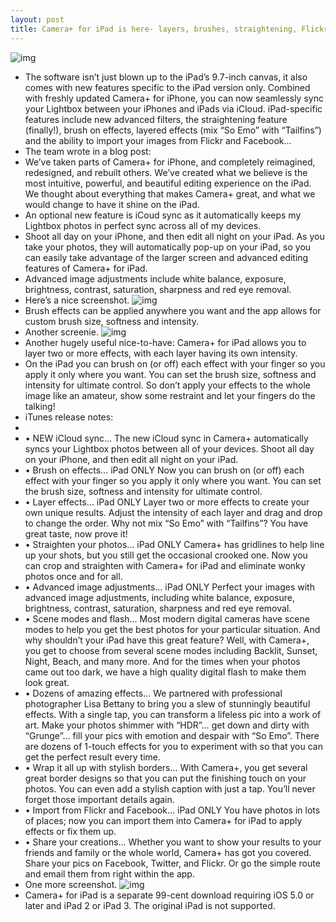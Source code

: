 ```yaml
---
layout: post
title: Camera+ for iPad is here- layers, brushes, straightening, Flickr and Facebook importing
---
```

![img](http://media.idownloadblog.com/wp-content/uploads/2012/09/Camera-Plus-for-iPad-screenshot-001.jpg)
* The software isn’t just blown up to the iPad’s 9.7-inch canvas, it also comes with new features specific to the iPad version only. Combined with freshly updated Camera+ for iPhone, you can now seamlessly sync your Lightbox between your iPhones and iPads via iCloud. iPad-specific features include new advanced filters, the straightening feature (finally!), brush on effects, layered effects (mix “So Emo” with “Tailfins”) and the ability to import your images from Flickr and Facebook…
* The team wrote in a blog post:
* We’ve taken parts of Camera+ for iPhone, and completely reimagined, redesigned, and rebuilt others. We’ve created what we believe is the most intuitive, powerful, and beautiful editing experience on the iPad. We thought about everything that makes Camera+ great, and what we would change to have it shine on the iPad.
* An optional new feature is iCoud sync as it automatically keeps my Lightbox photos in perfect sync across all of my devices.
* Shoot all day on your iPhone, and then edit all night on your iPad. As you take your photos, they will automatically pop-up on your iPad, so you can easily take advantage of the larger screen and advanced editing features of Camera+ for iPad.
* Advanced image adjustments include white balance, exposure, brightness, contrast, saturation, sharpness and red eye removal.
* Here’s a nice screenshot.
![img](http://media.idownloadblog.com/wp-content/uploads/2012/09/Camera-Plus-for-iPad-screenshot-002.jpg)
* Brush effects can be applied anywhere you want and the app allows for custom brush size, softness and intensity.
* Another screenie.
![img](http://media.idownloadblog.com/wp-content/uploads/2012/09/Camera-Plus-for-iPad-screenshot-004.jpg)
* Another hugely useful nice-to-have: Camera+ for iPad allows you to layer two or more effects, with each layer having its own intensity.
* On the iPad you can brush on (or off) each effect with your finger so you apply it only where you want. You can set the brush size, softness and intensity for ultimate control. So don’t apply your effects to the whole image like an amateur, show some restraint and let your fingers do the talking!
* iTunes release notes:
*  
* • NEW iCloud sync… The new iCloud sync in Camera+ automatically syncs your Lightbox photos between all of your devices. Shoot all day on your iPhone, and then edit all night on your iPad.
* • Brush on effects… iPad ONLY Now you can brush on (or off) each effect with your finger so you apply it only where you want. You can set the brush size, softness and intensity for ultimate control.
* • Layer effects… iPad ONLY Layer two or more effects to create your own unique results. Adjust the intensity of each layer and drag and drop to change the order. Why not mix “So Emo” with “Tailfins”? You have great taste, now prove it!
* • Straighten your photos… iPad ONLY Camera+ has gridlines to help line up your shots, but you still get the occasional crooked one. Now you can crop and straighten with Camera+ for iPad and eliminate wonky photos once and for all.
* • Advanced image adjustments… iPad ONLY Perfect your images with advanced image adjustments, including white balance, exposure, brightness, contrast, saturation, sharpness and red eye removal.
* • Scene modes and flash… Most modern digital cameras have scene modes to help you get the best photos for your particular situation. And why shouldn’t your iPad have this great feature? Well, with Camera+, you get to choose from several scene modes including Backlit, Sunset, Night, Beach, and many more. And for the times when your photos came out too dark, we have a high quality digital flash to make them look great.
* • Dozens of amazing effects… We partnered with professional photographer Lisa Bettany to bring you a slew of stunningly beautiful effects. With a single tap, you can transform a lifeless pic into a work of art. Make your photos shimmer with “HDR”… get down and dirty with “Grunge”… fill your pics with emotion and despair with “So Emo”. There are dozens of 1-touch effects for you to experiment with so that you can get the perfect result every time.
* • Wrap it all up with stylish borders… With Camera+, you get several great border designs so that you can put the finishing touch on your photos. You can even add a stylish caption with just a tap. You’ll never forget those important details again.
* • Import from Flickr and Facebook… iPad ONLY You have photos in lots of places; now you can import them into Camera+ for iPad to apply effects or fix them up.
* • Share your creations… Whether you want to show your results to your friends and family or the whole world, Camera+ has got you covered. Share your pics on Facebook, Twitter, and Flickr. Or go the simple route and email them from right within the app.
* One more screenshot.
![img](http://media.idownloadblog.com/wp-content/uploads/2012/09/Camera-Plus-for-iPad-screenshot-005.jpg)
* Camera+ for iPad is a separate 99-cent download requiring iOS 5.0 or later and iPad 2 or iPad 3. The original iPad is not supported.

